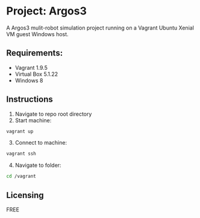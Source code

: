 # Project: Argos3
A Argos3 mulit-robot simulation project running on a Vagrant Ubuntu Xenial VM guest Windows host.

## Requirements:
* Vagrant 1.9.5
* Virtual Box 5.1.22
* Windows 8

## Instructions
1. Navigate to repo root directory 
2. Start machine:
```bash
vagrant up
```
3. Connect to machine:
```bash
vagrant ssh
```
4. Navigate to folder:
```bash
cd /vagrant
```

## Licensing
FREE

